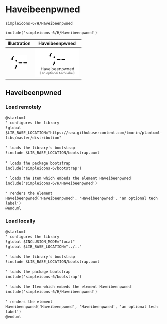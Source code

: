 # Haveibeenpwned


```text
simpleicons-6/H/Haveibeenpwned
```

```text
include('simpleicons-6/H/Haveibeenpwned')
```



| Illustration | Haveibeenpwned |
| :---: | :---: |
| ![illustration for Illustration](../../simpleicons-6/H/Haveibeenpwned.png) | ![illustration for Haveibeenpwned](../../simpleicons-6/H/Haveibeenpwned.Local.png) |




## Haveibeenpwned

### Load remotely
```plantuml
@startuml
' configures the library
!global $LIB_BASE_LOCATION="https://raw.githubusercontent.com/tmorin/plantuml-libs/master/distribution"

' loads the library's bootstrap
!include $LIB_BASE_LOCATION/bootstrap.puml

' loads the package bootstrap
include('simpleicons-6/bootstrap')

' loads the Item which embeds the element Haveibeenpwned
include('simpleicons-6/H/Haveibeenpwned')

' renders the element
Haveibeenpwned('Haveibeenpwned', 'Haveibeenpwned', 'an optional tech label')
@enduml
```

### Load locally
```plantuml
@startuml
' configures the library
!global $INCLUSION_MODE="local"
!global $LIB_BASE_LOCATION="../.."

' loads the library's bootstrap
!include $LIB_BASE_LOCATION/bootstrap.puml

' loads the package bootstrap
include('simpleicons-6/bootstrap')

' loads the Item which embeds the element Haveibeenpwned
include('simpleicons-6/H/Haveibeenpwned')

' renders the element
Haveibeenpwned('Haveibeenpwned', 'Haveibeenpwned', 'an optional tech label')
@enduml
```

